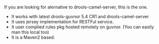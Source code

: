 If you are looking for alernative to drools-camel-server, this is the one. 
* It works with latest drools-guvnor 5.4 CR1 and drools-camel-server 
* It uses jersey implementation for RESTFul service.
* It user complied rules pkg hosted remotely on guvnor. (You can easily man this local too)
* It is a Maven2 based.
